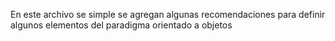 En este archivo se simple se agregan algunas recomendaciones para definir algunos elementos del paradigma orientado a objetos